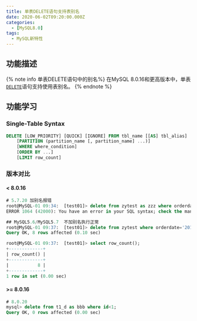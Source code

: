 ```yaml
---
title: 单表DELETE语句支持表别名
date: 2020-06-02T09:20:00.000Z
categories:
  - [MySQL8.0]
tags:
  - MySQL新特性
---
```


## 功能描述

{% note info 单表DELETE语句中的别名%}
在MySQL 8.0.16和更高版本中，单表 [`DELETE`](https://dev.mysql.com/doc/refman/8.0/en/delete.html)语句支持使用表别名。
{% endnote %}

## 功能学习

### Single-Table Syntax

```SQL
DELETE [LOW_PRIORITY] [QUICK] [IGNORE] FROM tbl_name [[AS] tbl_alias]
    [PARTITION (partition_name [, partition_name] ...)]
    [WHERE where_condition]
    [ORDER BY ...]
    [LIMIT row_count]
```

### 版本对比

#### < 8.0.16

```SQL
# 5.7.20 加别名报错
root@MySQL-01 09:34:  [test01]> delete from zytest as zzz where orderdate='2014/6/8 0:00';
ERROR 1064 (42000): You have an error in your SQL syntax; check the manual that corresponds to your MySQL server version for the right syntax to use near 'as zzz where orderdate='2014/6/8 0:00'' at line 1

## MySQL5.6/MySQL5.7  不加别名执行正常
root@MySQL-01 09:37:  [test01]> delete from zytest where orderdate='2014/6/8 0:00';
Query OK, 8 rows affected (0.10 sec)

root@MySQL-01 09:37:  [test01]> select row_count();
+-------------+
| row_count() |
+-------------+
|           8 |
+-------------+
1 row in set (0.00 sec)

```

#### >= 8.0.16

```SQL
# 8.0.20
mysql> delete from t1_d as bbb where id<1;
Query OK, 0 rows affected (0.00 sec)
```
